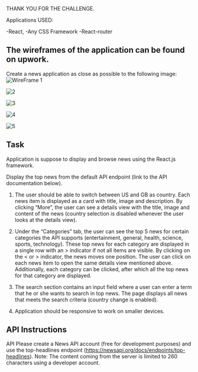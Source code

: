 THANK YOU FOR THE CHALLENGE.

Applications USED:

-React,
-Any CSS Framework
-React-router

## The wireframes of the application can be found on upwork.
Create a news application as close as possible to the following image:
![WireFrame 1](https://agora-file-storage-prod.s3.us-west-1.amazonaws.com/opening-attachments/2939356939849922021?response-content-disposition=inline%3B%20filename%3D%22wireframe-1.jpg%22%3B%20filename%2A%3Dutf-8%27%27wireframe-1.jpg&X-Amz-Security-Token=FwoGZXIvYXdzEBQaDOwSDB75J770jNMM4yLtA2OHnGGYAClrcpvJHC%2FXPW4e%2BrDcd4fVkXtPNsceLH9%2FHcK31CkHkfwTUfe4QZj9cAT90WB4kprVGqujwImly4A%2BFB7G%2F6azKWsPN4EN7DpIx7ecvC%2F41lpxkL9Q8Zc%2F660oLVWGnDboQQ%2FbilRBVwpXwQLn7z2pFyCH01bk0rBPYb%2F2T64ABK3%2FdnkLDTHuvdBcJrjOtpnZNOU1kmDMV7vptFFQ8tFBzHB5vKuR1yzfuN8oNbsOFCPtNrTk%2F9jf34cvcyIsrkK51VDjvDDqS3O0vy6bftfdtTj9tGW3XvUqUB%2FJuVPfgx7fIp2oLf4mdWWpKH51KRVFHNFDnoGQvJ14r%2FvxB%2F2PLu3krvHIQjXX0Vbwp7%2BqRYpRurTxyGLdH4sQmlCI2f7nID1VSPK5Ums57Ewu%2BdFuqmrd6ZxjMC3sPWyUpxAFuU%2Fp%2FuYsbN1HACXEilwyCC4XEhpYP%2FIlQeSV6OD3ZYPqHrQy1CDhsl3JXs%2FvbiZDqh0%2BgvAZaGpUf8HLp%2BV0jp%2F1D8oLsuZHK65odYgyV1mhTJuE3mbvI6DladAqbOtxlcywotYgh4TU9%2FhxCxZS2PPW6XiwPNA10qfox2alLeB5WU9a9h3AMFA0EcNX7Y9OtHWntwxBmsODzRfzuffhrk3%2FOnFnPs0o4faf7wUyOYeo1rnMUOnzVeSptE42CLr3NusKaMBk%2B7KdctkOhPXErr47crV3SF%2Fb0P0wCAs2VZ2Qd9LGB0jWFw%3D%3D&X-Amz-Algorithm=AWS4-HMAC-SHA256&X-Amz-Date=20191204T190835Z&X-Amz-SignedHeaders=host&X-Amz-Expires=21599&X-Amz-Credential=ASIA2YR6PYW5Y7GNJG7C%2F20191204%2Fus-west-1%2Fs3%2Faws4_request&X-Amz-Signature=12886e5140c6a132dfe71d7b31926b4a6ef4592ba2ac31b8271796c571cc4af9)

![2](https://agora-file-storage-prod.s3.us-west-1.amazonaws.com/opening-attachments/2593545386849922021?response-content-disposition=inline%3B%20filename%3D%22wireframe-2.jpg%22%3B%20filename%2A%3Dutf-8%27%27wireframe-2.jpg&X-Amz-Security-Token=FwoGZXIvYXdzEBMaDE4Dm%2BMT%2BVmsrOVImSLtA5kTEdt23r9DXfFPHyJBKsQBfvlbfz9sB0Bfm2HowZxPx%2B%2FxrXkimexbLlOcjvmva4FpdNa4NHIRSREJU1fVfuU%2FoSCvjYbQIPmKF8Tm4pDu20mru6YiUG6RTRau5pw8xaRq87uMVc1XK7x888kkdQN5uAoN%2B46ruXmuq6uF854vyKHAG5IFHWVbf4dZEbnrzP5uaDQfjE253xtmej583Z4IejX62YUpuvX8wPtDeFfcwTS8rmhQs0XvHnOrEXaPNZvl1NznMR8KrkHaXkBk5vbipAqU4BVQ1iO12A2ZV5tKO5O2jHy9hVvXwjFMPGFRhLq9wZMH%2FZ5hfdpjH4iyEhgnZBZNP4H78UoRiJR822LHEH8uROMtdYKgGIzBGXrBG%2BWx1lgWpr94VDNXqdtm%2FT5nXIxJvQHSBmr058wwcVnYcctVZMHHiRcWTbQuxgzPsYtA202THwf7Z4JU%2FgAAvq8852YZbaZUot%2BN5y3Y%2FmLNgUHVf2uEEcK1YpqM5eNco98I5QJdbdgJ5a%2FBBb8sQ8XWPwrIphbUG1x9YeGNdnrmP2fSzwa%2FHmcSefuP3qEYHL79Iafyy7GrnFsUyrLtz5yugvrKzpajO8wOt4Hq0ivMAELToa0tIzc8ZiAPFimeeBP71qBfLYF9auyHEV0oqOGf7wUyOaUBksYbIZ2RLhMv8S%2BcY34v75IdxKD%2F9L9BESLBOgsINEJzJGCc1%2F3a%2BlANO1SKnpF7zecy6iI8XA%3D%3D&X-Amz-Algorithm=AWS4-HMAC-SHA256&X-Amz-Date=20191204T190918Z&X-Amz-SignedHeaders=host&X-Amz-Expires=21599&X-Amz-Credential=ASIA2YR6PYW56BVPPSNS%2F20191204%2Fus-west-1%2Fs3%2Faws4_request&X-Amz-Signature=96092e8ce30e5f579ea8f1cd2960b4c890993d1462a4129c542f35f63e7a4519)

![3](https://agora-file-storage-prod.s3.us-west-1.amazonaws.com/opening-attachments/4450435940949922021?response-content-disposition=inline%3B%20filename%3D%22wireframe-3.jpg%22%3B%20filename%2A%3Dutf-8%27%27wireframe-3.jpg&X-Amz-Security-Token=FwoGZXIvYXdzEBQaDJkc5w%2BTsx7wE91whyLtA4LDjXtWfgpZ5qqXVy7WdzKgmLm6Ie3kz%2BYLnSr9kNN6YLE72dcuDS02Bt%2FPR8NQe6AxGUoI%2FDMU7%2BcgjN0JXdMjLFVDJaqob6L9JuDmXCyZ6SBzVmGlM73UCpsQGgSWPgp2TYST%2F8b5Mn7zpCn1%2F8dDVkFOdGirNQbAnpYPH6EKDEDWGxnolltCtnDv4pfRW118P%2FaXDuk7L%2F3TQRBo%2Fhtj8mk8B6r9FE9T2mW6dyDWFPx5YojfW5lqlACOD1NkmQsf5JtdJCCLWLV8wpZy4lRwnG75XOO207fBFitolsDEaxIPZzGW6aGIDwbuarBfBJ%2BCfoZwhIfT4hglStL%2FoVBEk0tC4NxUjlW5%2FuYxP5PCcVZnFgLupSEeD2bOsysdVy8SCEdKzq5aDaiks0%2F5pzTDxQNgKAirBLPgbfl2n2SQJelsJ6WSGuL5VffSSQtc5WvnsUdXDJPktCRfLQRCIGFkgtQrSBP0n6rXVL123I%2B47SGXAHeWzEdKGCMNEe5t%2Be1To54kjo75%2FlFQvs1lWmWKJHBBZsZpk5U9soHJ%2BQfuRlRyBdzsSyUqSG%2F8MwFYrh77nR1r8u9ieae5TSBaMJCO0K5DfipXXJdf664UhDIfxHrC6VI3FlIY%2FwtaSOqwmx%2BRwu1uWC6i4fxKW2kouYGg7wUyORhAty57fnz1z4Hy2Tv5h9Ylf0F7r1YMuxC5m%2F5lr%2Fp1uNL0bF9mqiZv%2FSGrp82kup4vqmMRe4lnww%3D%3D&X-Amz-Algorithm=AWS4-HMAC-SHA256&X-Amz-Date=20191204T191002Z&X-Amz-SignedHeaders=host&X-Amz-Expires=21599&X-Amz-Credential=ASIA2YR6PYW5XSJHNEPU%2F20191204%2Fus-west-1%2Fs3%2Faws4_request&X-Amz-Signature=4c14b58e9741766e9ce305f2578155efc46c7699d006f0239c9f64027df57006)

![4](https://agora-file-storage-prod.s3.us-west-1.amazonaws.com/opening-attachments/6796258781949922021?response-content-disposition=inline%3B%20filename%3D%22wireframe-4.jpg%22%3B%20filename%2A%3Dutf-8%27%27wireframe-4.jpg&X-Amz-Security-Token=FwoGZXIvYXdzEBQaDNR9JX7zmvKzpK3JuyLtAzdOHfE0sOxHEQKuu9udHgQg%2BOFGbyzBDeH%2Fz7RqwGvkjZGa1tywXnXTLWM%2F9csI6kh9Wu8OR1mwFOoH0oF6SKr2o2iOP2KmRtJLhW%2BW988tJGoOGYnXii7oJx2i39AjDUj8CggpuHNQwzOUdr9pTQolu6xTBqbQDZJtUm7unYVrBSgJEkFyNDwiPvZFVuwuQcqSRWZ4CDSXSLXCGu8ix%2BDtc7AndgRJPm2b7UC%2BPa5obdBI%2BBqB%2FuFjP6ASnEhnsXyk3pRiT1ydDkL0G0yInzRpUoeZcMXmG%2B2ht5yafOl31XDDhZN%2FSjbkNJZ03oSD7MH%2B3aH90R0aSH%2BxM5V51uIE5vtQ3o4vgVGTd%2BlyWOvv20Sx8YYr%2FvV37yi6ABUcsBkSELQx0Di5UrxwVqo0NG%2BmrPQFtfPrMj32IbEkpb5o%2Fh9eqT5nOLpbz4eTKVIAq8noqtL4v0JY0jZaXRHSFU400K%2FwnIEQ1GER1XXMPlDD%2F81SmusRpe5YMBdC5v%2B03npnIfuMON6rVBl2nTidt6X8yMv3y9t4JJBtEpS0l%2FohHev3McKyo9LTl%2BnaycUa1BU4pnFd6J8YEjFJWM5oZvTWajzAMH279NNmkfWCuTSIzBFeAMoXIrwFgbK0AGlfwIdVCFhkSv85%2BUvLdqwonuqf7wUyOaBxHJzUBzBKIejrVohKwx2641ECySJHOwH4%2ByYjW8h91gIF2LzDsbjQ5y2wWaa4p1CNLOBPV3ME9w%3D%3D&X-Amz-Algorithm=AWS4-HMAC-SHA256&X-Amz-Date=20191204T191026Z&X-Amz-SignedHeaders=host&X-Amz-Expires=21599&X-Amz-Credential=ASIA2YR6PYW53ZXXLY5S%2F20191204%2Fus-west-1%2Fs3%2Faws4_request&X-Amz-Signature=825c77baa38ac3bcff11ab14e64249f1ece8fb259543ff60d4326e81b05277b2)

![5](https://agora-file-storage-prod.s3.us-west-1.amazonaws.com/opening-attachments/4665832497849922021?response-content-disposition=inline%3B%20filename%3D%22wireframe-5.jpg%22%3B%20filename%2A%3Dutf-8%27%27wireframe-5.jpg&X-Amz-Security-Token=FwoGZXIvYXdzEBIaDHVLpktqRe2IVk6hPSLtA7ei%2F1buMNS%2B8i9t%2FZ%2Fg7pEkdFF%2FFsdQy%2BEIt4oAaIV3dzngVSXKoFDFYgJXj1HF9t9nEQQouVDSu9TaB8BFXNbD8Ez0AOyVyMyqBxN29b4iienV%2BUYYaW3o6e3dZTpVfqTImnPOi1c5ftBQ%2FgsDs38liX12S2zfT6qDVfHvIQ5x4bO0YfM930shtlvWD%2Bvq%2Fcv4lJuPyaC5QgdpkyfdSLOi0zSVoCbph8b%2BnD7N6%2FoppVyq66wzhw2FjHQjN548lmEVNKahh7tGLItgGrmwPhZ0f1B5S5ntUXpjdBu553HssmutXhXIgHku4MshyckgU4oiKMT2HklJYXn8rusTVd%2FWQvpucYL9BXdWWlnlZBakPCiStVznewvOfZsMGQEblaJYG%2BDYsr7p%2F%2F7SVv%2BwUR%2FJL1dBg%2BfrrjFoAnhPDJWEbAZUyjAm86sX591dgmCCXu1jA1mhfNeqjNmL5Qyz715dxX%2FVsFk1IcdCiov43aSBMnE9DK0uP1JsOJLSpZ99ze3JCiMNYbnY%2BrmxxjmdbtDPrgD%2FXzxJJgYqp8vMSojxA7BUlnX8QGX6AwzVyfzdXleDpohLgw0BLTAtXk8fKa37eOaRq6TCGzeIaEM968C2HnNbVIN0NErh%2FkopbfuyxJtRnsWaTCO828n5t6ko9Lyf7wUyOah2NWoiPdXA2HDAr1M4s7sLcmrtVQ6AEXpdSjFIFde1JfKYu09l1wUvPWCrx3kjoG7lwAQOudeULg%3D%3D&X-Amz-Algorithm=AWS4-HMAC-SHA256&X-Amz-Date=20191204T191053Z&X-Amz-SignedHeaders=host&X-Amz-Expires=21599&X-Amz-Credential=ASIA2YR6PYW53NBWSXE2%2F20191204%2Fus-west-1%2Fs3%2Faws4_request&X-Amz-Signature=ba3d0217eaa925f4fdc766de71b3f72d906a5238cf4dbde0a3735c14a6cce7b9)



## Task
 Application is suppose to display and browse news using the React.js framework. 
 

Display the top news from the default API endpoint (link to the API documentation below). 

1. The user should be able to switch between US and GB as country. Each news item is displayed as a card with title, image and description. 
By clicking “More”, the user can see a details view with the title, image and content of the news (country selection is disabled whenever the user looks at the details view).

2. Under the “Categories” tab, the user can see the top 5 news for certain categories the API supports (entertainment, general, health, science, sports, technology). 
These top news for each category are displayed in a single row with an > indicator if not all items are visible. By clicking on the < or > indicator, the news moves one position. The user can click on each news item to open the same details view mentioned above. Additionally, each category can be clicked, after which all the top news for that category are displayed. 

3. The search section contains an input field where a user can enter a term that he or she wants to search in top news. 
The page displays all news that meets the search criteria (country change is enabled). 

4. Application  should be responsive to work on smaller devices. 

## API Instructions
API Please create a News API account (free for development purposes) and use the top-headlines endpoint 
(https://newsapi.org/docs/endpoints/top-headlines). 
Note: The content coming from the server is limited to 260 characters using a developer account. 


